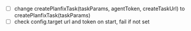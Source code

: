 - [ ] change createPlanfixTask(taskParams, agentToken, createTaskUrl) to createPlanfixTask(taskParams)
- [ ] check config.target url and token on start, fail if not set
